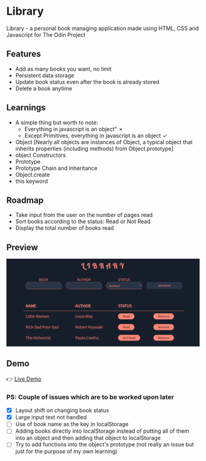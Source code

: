 # Library
Library - a personal book managing application made using HTML, CSS and Javascript for The Odin Project

## Features
- Add as many books you want, no limit
- Persistent data storage
- Update book status even after the book is already stored
- Delete a book anytime

## Learnings
- A simple thing but worth to note:
  - Everything in javascript is an object" &cross;
  - Except Primitives, everything in javascript is an object &check;
- Object [Nearly all objects are instances of Object, a typical object that inherits properties (including methods) from Object.prototype]
- object Constructors
- Prototype 
- Prototype Chain and Inheritance
- Object.create
- this keyword

## Roadmap
- Take input from the user on the number of pages read
- Sort books according to the status: Read or Not Read
- Display the total number of books read

## Preview
![image](./preview-library.png)

## Demo
👉 [Live Demo](https://ruchita1010.github.io/library)


### PS: Couple of issues which are to be worked upon later
- [x] Layout shift on changing book status
- [x] Large input text not handled 
- [ ] Use of book name as the key in localStorage
- [ ] Adding books directly into localStorage instead of putting all of them into an object and then adding that object to localStorage 
- [ ] Try to add functions into the object's prototype (not really an issue but just for the purpose of my own learning)
